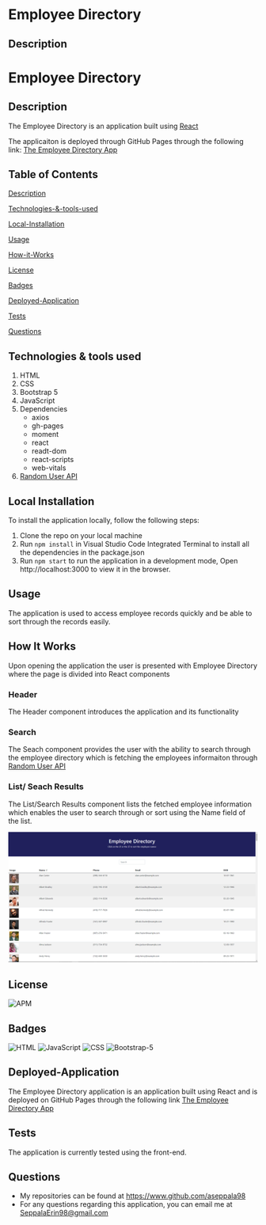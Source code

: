 # Employee Directory
## Description

# Employee Directory
## Description
The Employee Directory is an application built using [React](https://reactjs.org/)

The applicaiton is deployed through GitHub Pages through the following link: [The Employee Directory App](https://aseppala98.github.io/Employee-Directory/)

## Table of Contents

[Description](#Description)

[Technologies-&-tools-used](#Technologies-&-tools-used)

[Local-Installation](#Local-Installation)

[Usage](#usage)

[How-it-Works](#How-it-Works)

[License](#License)

[Badges](#Badges)

[Deployed-Application](#Deployed-Application)

[Tests](#tests)

[Questions](#questions)

## Technologies & tools used
1. HTML
2. CSS
3. Bootstrap 5
4. JavaScript
5. Dependencies
    * axios
    * gh-pages
    * moment
    * react
    * readt-dom
    * react-scripts
    * web-vitals
6. [Random User API](https://randomuser.me/)

## Local Installation
To install the application locally, follow the following steps:
1. Clone the repo on your local machine
2. Run `npm install` in Visual Studio Code Integrated Terminal to install all the dependencies in the package.json
3. Run `npm start` to run the application in a development mode, Open http://localhost:3000 to view it in the browser.

## Usage
The application is used to access employee records quickly and be able to sort through the records easily. 

## How It Works
Upon opening the application the user is presented with Employee Directory where the page is divided into React components

### Header
The Header component introduces the application and its functionality

### Search
The Seach component provides the user with the ability to search through the employee directory which is fetching the employees informaiton through [Random User API](https://randomuser.me/)

### List/ Seach Results
The List/Search Results component lists the fetched employee information which enables the user to search through or sort using the Name field of the list. 

![Homepage](assets/Employee-Directory-Homepage.PNG)

## License
![APM](https://img.shields.io/apm/l/README)

## Badges

![HTML](https://img.shields.io/badge/HTML-blue)
![JavaScript](https://img.shields.io/badge/JavaScript-blue)
![CSS](https://img.shields.io/badge/CSS-blue)
![Bootstrap-5](https://img.shields.io/badge/Bootstrap-blue)

## Deployed-Application
The Employee Directory application is an application built using React and is deployed on GitHub Pages through the following link [The Employee Directory App](https://aseppala98.github.io/Employee-Directory/)

## Tests
The application is currently tested using the front-end. 

## Questions
* My repositories can be found at https://www.github.com/aseppala98
* For any questions regarding this application, you can email me at SeppalaErin98@gmail.com